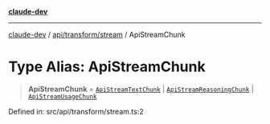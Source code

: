 [**claude-dev**](../../../../README.md)

***

[claude-dev](../../../../README.md) / [api/transform/stream](../README.md) / ApiStreamChunk

# Type Alias: ApiStreamChunk

> **ApiStreamChunk** = [`ApiStreamTextChunk`](../interfaces/ApiStreamTextChunk.md) \| [`ApiStreamReasoningChunk`](../interfaces/ApiStreamReasoningChunk.md) \| [`ApiStreamUsageChunk`](../interfaces/ApiStreamUsageChunk.md)

Defined in: src/api/transform/stream.ts:2
